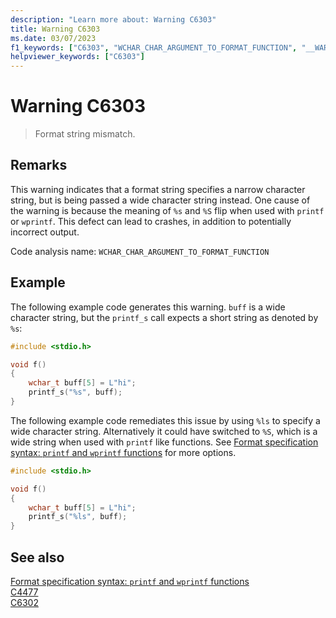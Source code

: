 ```yaml
---
description: "Learn more about: Warning C6303"
title: Warning C6303
ms.date: 03/07/2023
f1_keywords: ["C6303", "WCHAR_CHAR_ARGUMENT_TO_FORMAT_FUNCTION", "__WARNING_WCHAR_CHAR_ARGUMENT_TO_FORMAT_FUNCTION"]
helpviewer_keywords: ["C6303"]
---
```

# Warning C6303

> Format string mismatch.

## Remarks

This warning indicates that a format string specifies a narrow character string, but is being passed a wide character string instead. One cause of the warning is because the meaning of `%s` and `%S` flip when used with `printf` or `wprintf`. This defect can lead to crashes, in addition to potentially incorrect output.

Code analysis name: `WCHAR_CHAR_ARGUMENT_TO_FORMAT_FUNCTION`

## Example

The following example code generates this warning. `buff` is a wide character string, but the `printf_s` call expects a short string as denoted by `%s`:

```cpp
#include <stdio.h>

void f()
{
    wchar_t buff[5] = L"hi";
    printf_s("%s", buff);
}
```

The following example code remediates this issue by using `%ls` to specify a wide character string. Alternatively it could have switched to `%S`, which is a wide string when used with `printf` like functions.  See [Format specification syntax: `printf` and `wprintf` functions](../c-runtime-library/format-specification-syntax-printf-and-wprintf-functions.md#type-field-characters) for more options.

```cpp
#include <stdio.h>

void f()
{
    wchar_t buff[5] = L"hi";
    printf_s("%ls", buff);
}
```

## See also

[Format specification syntax: `printf` and `wprintf` functions](../c-runtime-library/format-specification-syntax-printf-and-wprintf-functions.md)\
[C4477](../error-messages/compiler-warnings/C4477.md)\
[C6302](./C6302.md)
